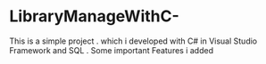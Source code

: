 # LibraryManageWithC-
This is a simple project . which i developed with C# in Visual Studio Framework and SQL . 
Some important Features i added 


